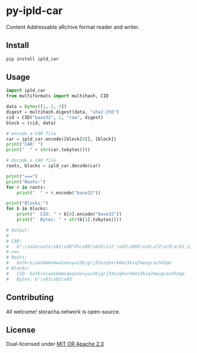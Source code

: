 # py-ipld-car

Content Addressable aRchive format reader and writer.

## Install

```sh
pip install ipld_car
```

## Usage

```py
import ipld_car
from multiformats import multihash, CID

data = bytes([1, 2, 3])
digest = multihash.digest(data, "sha2-256")
cid = CID("base32", 1, "raw", digest)
block = (cid, data)

# encode a CAR file
car = ipld_car.encode([block[0]], [block])
print("CAR: ")
print("  " + str(car.tobytes()))

# decode a CAR file
roots, blocks = ipld_car.decode(car)

print("===")
print("Roots:")
for r in roots:
    print("  " + r.encode("base32"))

print("Blocks:")
for b in blocks:
    print("  CID: " + b[0].encode("base32"))
    print("  Bytes: " + str(b[1].tobytes()))

# Output:
#
# CAR: 
#   b":\xa2eroots\x81\xd8*X%\x00\x01U\x12 \x03\x90X\xc6\xf2\xc0\xcbI,S;\nM\x14\xefw\xcc\x0fx\xab\xcc\xce\xd5(}\x84\xa1\xa2\x01\x1c\xfb\x81gversion\x01'\x01U\x12 \x03\x90X\xc6\xf2\xc0\xcbI,S;\nM\x14\xefw\xcc\x0fx\xab\xcc\xce\xd5(}\x84\xa1\xa2\x01\x1c\xfb\x81\x01\x02\x03"
# ===
# Roots:
#   bafkreiadsbmmn4waznesyuz3bjgrj33xzqhxrk6mz3ksq7meugrachh3qe
# Blocks:
#   CID: bafkreiadsbmmn4waznesyuz3bjgrj33xzqhxrk6mz3ksq7meugrachh3qe
#   Bytes: b'\x01\x02\x03'
```

## Contributing

All welcome! storacha.network is open-source.

## License

Dual-licensed under [MIT OR Apache 2.0](LICENSE.md)
